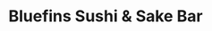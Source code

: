 ---
layout: place
title: Bluefins Sushi & Sake Bar
permalink: /massachusetts/chatham/bluefins-sushi-sake-bar.html
stateAbbr: MA
stateName: Massachusetts
cityName: Chatham
seo:
  type: restaurant
  links: http://bluefinschatham.com/
place_id: ChIJUUkeop8U-4kRb2AiO7P0aqU
photos:
  - name: >-
      places/ChIJUUkeop8U-4kRb2AiO7P0aqU/photos/AeeoHcJRgDEyeL3BYzW0KzAd2Ypa_Vc2m2twncqHJK6cMkwqfT9NkH5Gp6S7h8vYCp-3my-4oIUYtpyR0QOx8fZfi8m8uaDxPkgoQhz1WSxGy1xRqyb5NWsuSFjNdye3rhnItcY3cQFoKcDMO1Q9B-7X9VBLn_uY76hTNIpe1g1ZLwvEYGOXTiq84TfVkcWFzeay-ddyZ8Nlx-Eekfk6ojBrPNltXs7Vq6hxgHzJHTzXzOWqd-wuIA5H79ed4kOhhZVTb9rNAnAYkhqHvVxZG-Bj85PYTHkSHIzxWOhkfW3WpOmqxA
    widthPx: 2048
    heightPx: 1363
    authorAttributions:
      - displayName: Bluefins Sushi & Sake Bar
        uri: https://maps.google.com/maps/contrib/113815708155411862089
        photoUri: >-
          https://lh3.googleusercontent.com/a-/ALV-UjU5UexWN_LRl4HHx4579Dla6ahk-5OSdl9JvBt3c7W4X6YRR7o=s100-p-k-no-mo
    flagContentUri: >-
      https://www.google.com/local/imagery/report/?cb_client=maps_api_places.places_api&image_key=!1e10!2sAF1QipORTGZRtkYIR6BP3wAYq9hQGwNUQUsxXc_pXcIC&hl=en-US
    googleMapsUri: >-
      https://www.google.com/maps/place//data=!3m4!1e2!3m2!1sAF1QipORTGZRtkYIR6BP3wAYq9hQGwNUQUsxXc_pXcIC!2e10!4m2!3m1!1s0x89fb149fa21e4951:0xa56af4b33b22606f
  - name: >-
      places/ChIJUUkeop8U-4kRb2AiO7P0aqU/photos/AeeoHcK4chPiU0n1XeKjyfZaolzXqAfY2D-TzWTDkeYIQDobX3KoOQn5HzPJqbF8OkTjNQxwzw6Zux5n44C3uJTnCxE0uFyLvluwYezMtv-pbprFkBv-F16ETnffb9H-jmb-e0Jf7C3kePLAzinFv2nXEEHKmDgnNEzoIBjMLMSlJlYsp134QYuONCCucweny_wG3iXuudlT8CDcLYfnJ3eoKTdNW9xIFwloyw0HhVxuZs7DQwcgzF_zSMJmoj02jp4AmzYEWatSOgzDIU4df2yrxkskmJjSyyGmstY83A4pnLDqhw
    widthPx: 2048
    heightPx: 1170
    authorAttributions:
      - displayName: Bluefins Sushi & Sake Bar
        uri: https://maps.google.com/maps/contrib/113815708155411862089
        photoUri: >-
          https://lh3.googleusercontent.com/a-/ALV-UjU5UexWN_LRl4HHx4579Dla6ahk-5OSdl9JvBt3c7W4X6YRR7o=s100-p-k-no-mo
    flagContentUri: >-
      https://www.google.com/local/imagery/report/?cb_client=maps_api_places.places_api&image_key=!1e10!2sAF1QipMcBQH_-GQUBUlS8ddjz66IXWl-k9ybpeELZ9Ty&hl=en-US
    googleMapsUri: >-
      https://www.google.com/maps/place//data=!3m4!1e2!3m2!1sAF1QipMcBQH_-GQUBUlS8ddjz66IXWl-k9ybpeELZ9Ty!2e10!4m2!3m1!1s0x89fb149fa21e4951:0xa56af4b33b22606f
  - name: >-
      places/ChIJUUkeop8U-4kRb2AiO7P0aqU/photos/AeeoHcLCtEq_apavXFmzLQX5X9Sa8ZGrEr-7ohtlQfNEWv8N_piWyEFbPe-bZqPfSH2eEypPsmKh3AVd7YF7pXtzzbadp1BMFyIBfbrM79IXyp2UNUBFOM50aeLrul9jIIWe41jckDg16uj9HAtGeZO4hEdmuTibcFNhH_nkIh4tNOrBfe26pJ62HjzVRsdUPfCL-mfPsQlvqfZvS6xmjfp9fCdaS55OD0F-UCMktUR8tZ8oB1N5WuowGbUkgW4Wu8BYGoxdJatLTUV0JAT5rzFHHuL3W-WD1m_Juww4ObGUalp0oJQS9JhVZfH23hulNAxYgzHcyKlpcQ-Rly1VZ179WhwdQLJd-Ww6SoaGk6IRJfIfm8r8-HRCTurlp6us1WzMakeKgzCC7_IyoGKB0sT810iDrPrQZYqFiosgNKZI85w
    widthPx: 4000
    heightPx: 3000
    authorAttributions:
      - displayName: Luis Montalvo (Airhunter47)
        uri: https://maps.google.com/maps/contrib/104475865809397133361
        photoUri: >-
          https://lh3.googleusercontent.com/a-/ALV-UjXeA52ucM5yf_G2Cu4EuVvDMc7ggb73dAmqHIZGUQhGX-w6jLKO=s100-p-k-no-mo
    flagContentUri: >-
      https://www.google.com/local/imagery/report/?cb_client=maps_api_places.places_api&image_key=!1e10!2sCIHM0ogKEICAgICrwdDGQg&hl=en-US
    googleMapsUri: >-
      https://www.google.com/maps/place//data=!3m4!1e2!3m2!1sCIHM0ogKEICAgICrwdDGQg!2e10!4m2!3m1!1s0x89fb149fa21e4951:0xa56af4b33b22606f
  - name: >-
      places/ChIJUUkeop8U-4kRb2AiO7P0aqU/photos/AeeoHcKAxj1TNoXXRm2cUwbnLj5rgyg6o1yn1Ht1-zfiaDOhWX_gKHzIqVnwafwPck8bdWkJrgCwd6b-Y5nwx5-U2hInOUQLBPoGZf4sIanymS63ip4VicT_0Cbcmg-6jlYSkwEU8T7K8X8R0qZL6UpnwaA5Z5ZsD9TBefbf7O3jn8xTv3YLR6kvKuThBT9itxOWqwwlfcFgMNXiIZa-iy_F_d-XbtWTcNgrXscgx5ok-pIpDUvSH62skRfELIXZ39S2ttMWCxM20GXkCIc7PoQ-E1i468Gg0ptT_MmVitj8lmo6l75k2AGRG3cGgiDoTdFuJ4Kejw21ArKE-Q5fvB8Dsb_qzbi7BzHkXG8KCNYqRSHcUirTY0BL6XffG-tRUxWs_t1l2qGDzAwsMPf_CjL6K59rGjLJP3Sk9L2V59tYdHE
    widthPx: 3600
    heightPx: 4800
    authorAttributions:
      - displayName: Rebecca Polsky
        uri: https://maps.google.com/maps/contrib/105703929905338428003
        photoUri: >-
          https://lh3.googleusercontent.com/a-/ALV-UjX6Z0oBjSlhyOyOS0__ftpI21aIHsmA7GuT63UkJVixo02QZrsIqQ=s100-p-k-no-mo
    flagContentUri: >-
      https://www.google.com/local/imagery/report/?cb_client=maps_api_places.places_api&image_key=!1e10!2sCIHM0ogKEICAgIDX0OSyEA&hl=en-US
    googleMapsUri: >-
      https://www.google.com/maps/place//data=!3m4!1e2!3m2!1sCIHM0ogKEICAgIDX0OSyEA!2e10!4m2!3m1!1s0x89fb149fa21e4951:0xa56af4b33b22606f
  - name: >-
      places/ChIJUUkeop8U-4kRb2AiO7P0aqU/photos/AeeoHcLPyOquhlI7ppK7yM2G_jsNjWmHtG8MtZUsWFkXkOa-qE0aZLsojr9ye0Qf85uCVrUKBpK4iMk20DTZmVyhx1yEKlfUQn_Y6QnYznvEyYSlPz9J_HvNwDHYL-72e0Ve2Uzwa8T0FzjUm2r3cSo5GQlvq_q-v-5kNCl2b-jkruE3eKbSk9KEB0VneJ-y8LAscBG9k3VcgEnjdFUgNMBtNL7-LJ4VSBPd2vqgGDuyWEUumrx_FDA29vjRT8VlALk3LdmM7Td6GmUTc8OPlyXowSMMWTDKHaKmdufYS26JR29aYFPNw5z3qpKB-Rk4bi6qeYA5ppAN3fyjzKcUVNWXYzDcJsALu-mZ4uYhDpdmKXYNQssNTA_GpV9eIIqLs2dY9acu1fwWgThY-yfDbvEFIhrb-awXZONmASD54dCbtSc
    widthPx: 4800
    heightPx: 3600
    authorAttributions:
      - displayName: Luis Montalvo (Airhunter47)
        uri: https://maps.google.com/maps/contrib/104475865809397133361
        photoUri: >-
          https://lh3.googleusercontent.com/a-/ALV-UjXeA52ucM5yf_G2Cu4EuVvDMc7ggb73dAmqHIZGUQhGX-w6jLKO=s100-p-k-no-mo
    flagContentUri: >-
      https://www.google.com/local/imagery/report/?cb_client=maps_api_places.places_api&image_key=!1e10!2sCIHM0ogKEICAgICrwdDGAg&hl=en-US
    googleMapsUri: >-
      https://www.google.com/maps/place//data=!3m4!1e2!3m2!1sCIHM0ogKEICAgICrwdDGAg!2e10!4m2!3m1!1s0x89fb149fa21e4951:0xa56af4b33b22606f
  - name: >-
      places/ChIJUUkeop8U-4kRb2AiO7P0aqU/photos/AeeoHcJ_gf-lh-wRCy94QgjJYdUqhIvUJQYiE2-mZWtsZ61_5Y1z0lP7IzAnXsBv_vya549rSMZF0DI_qtajnMSgolRETnxK9F0AKN6P_LxuilAL3SA546WRkAjaBGzxjzcV3g8tewLmPxpVXKPL4rXvSsMNOwrtHvt6sGfTgeJpD8aMYIsD4hcmWELbpukUW4oYyC1o4aT4GxlhqWvmFm7KMrmdatNwlVnXgg8rDdHO97DQa5_beUGUrO5dT5ZJFgP7cyxXaQPexJrxXt9Z03NcrpkwlbS_IwxvWBRJvb6k6zdv91FF7kuEHoVCok-4v8QyDnQI4ww6mGDRMCjZDNN5Xv2bgGGqyUc1kvD8cYDTvO_aAUj2l0yjei3v_AeTf_2TUwrGs9PfnbxlEqNLs3eIV5TWVvHRyr4IJ8uOhu7S8qzUNg
    widthPx: 4032
    heightPx: 3024
    authorAttributions:
      - displayName: Tom McNellis
        uri: https://maps.google.com/maps/contrib/106908093680451382119
        photoUri: >-
          https://lh3.googleusercontent.com/a/ACg8ocLfcnPB-rhZLHaeQ1qPgI_18fVYoOwwq296S6QT_RAOuE7VBw=s100-p-k-no-mo
    flagContentUri: >-
      https://www.google.com/local/imagery/report/?cb_client=maps_api_places.places_api&image_key=!1e10!2sCIHM0ogKEICAgIDGwPa9cQ&hl=en-US
    googleMapsUri: >-
      https://www.google.com/maps/place//data=!3m4!1e2!3m2!1sCIHM0ogKEICAgIDGwPa9cQ!2e10!4m2!3m1!1s0x89fb149fa21e4951:0xa56af4b33b22606f
  - name: >-
      places/ChIJUUkeop8U-4kRb2AiO7P0aqU/photos/AeeoHcLKSdG9nn3trpTh2vgIRcTIcTWTrvB6VFxrAFho66hXiM2pa0d_Gt3KJ9Tr-OHfaKcJaUCZ5ArE70XcnKyDdd7v2GmmN-y2Tpnt3Nwmm9PZXCKuu1NPuHBwqOTt1SuCgaQAaWrMIyu-1k_08cWrFu3CSxA3Vhdvda5GmME4DoxMThOSSkx-yOgjudGp-DNKiTycA7LQZiNEHwuRoIBoy-DeXTIe5Fr--O09WkK7TZSPZJz2mY-QZEVsXN4FZ5Xh7stHCOErDIfDUUw66-NsnuJD02PeEHznhLF-xUYPVLOJOGdSc1kb1BaBKNuiVI_wkJPHzERDnX2rbrbJsb5pSiTk8R9UwUBbAo25R_Sgnj81KzscLqldlRsvIAZbSv1L15p9oa1NXsZmfWbUz_OaRzPNsRu-emMjwdrgfmqmN7RLv0iq
    widthPx: 3024
    heightPx: 4032
    authorAttributions:
      - displayName: Teri Pozniak
        uri: https://maps.google.com/maps/contrib/112532042424384311021
        photoUri: >-
          https://lh3.googleusercontent.com/a-/ALV-UjU0OH85Tjm4E-s8DMolieGsrOmdIcnCvxGsypJbm4pKDL9PKFxZPw=s100-p-k-no-mo
    flagContentUri: >-
      https://www.google.com/local/imagery/report/?cb_client=maps_api_places.places_api&image_key=!1e10!2sCIHM0ogKEICAgIDF8oqjqgE&hl=en-US
    googleMapsUri: >-
      https://www.google.com/maps/place//data=!3m4!1e2!3m2!1sCIHM0ogKEICAgIDF8oqjqgE!2e10!4m2!3m1!1s0x89fb149fa21e4951:0xa56af4b33b22606f
  - name: >-
      places/ChIJUUkeop8U-4kRb2AiO7P0aqU/photos/AeeoHcIARUNCERTA0K0sjYTlHHDTJ6mjzYRUDkxLcQyh06vGiQwawJVHTSVHlRpJYGifeJHWUBQdFOeFkC_V680deyXanaFF-dd-FMrMB6PaZzu5doFvpYJXitx2yfnOrVkHuhSBAjxEvnNrhL1jfcR0hQ89Dkg3JNang4buF2DBqSVYXLxU9Igi7zS4QT_7EQ53NJR3rcNJ0ZNxJmv9vfA2xJTNb5FJIMqHCK0OF-FGEVdzd-zVLZf4lvKczGtN4nTeQVLiRbxt7c5b39fd6mccayKICiJsmpy-v96D-HwLI7qaHMa5YPyI5UcfFN22cFCva2bJhWgamhOd7ov20egQaEFQpm648IfMo8sBxutSiu7wMUrPAouMhyKysvbF__xPTxJiDLLnBARY8wiMNBlSoDK03T4JVkbaIGoO8Uqnasg
    widthPx: 4032
    heightPx: 3024
    authorAttributions:
      - displayName: Silver Skates27
        uri: https://maps.google.com/maps/contrib/100263378927688623810
        photoUri: >-
          https://lh3.googleusercontent.com/a/ACg8ocKQ8-JnWgHW_2n64TtrrTYPSZgpdWIOuNeLlQbo7FxYhQYVog=s100-p-k-no-mo
    flagContentUri: >-
      https://www.google.com/local/imagery/report/?cb_client=maps_api_places.places_api&image_key=!1e10!2sCIHM0ogKEICAgICvjJXJeg&hl=en-US
    googleMapsUri: >-
      https://www.google.com/maps/place//data=!3m4!1e2!3m2!1sCIHM0ogKEICAgICvjJXJeg!2e10!4m2!3m1!1s0x89fb149fa21e4951:0xa56af4b33b22606f
  - name: >-
      places/ChIJUUkeop8U-4kRb2AiO7P0aqU/photos/AeeoHcL86Zv4m_mPLnptDZxdS8R5UfAZd42zI0BJh87uiTMSWy0dGiZM2FmnsTngd1Qxil4t-wRRPwEB27vNyN_KQY05uUKu9gQ4NakpRAtdEo-Yr_f05mCRhMpNZ-qTPJsqs8_cH4q-t21cTqkCqIWVpL80nqCS3aPKfMHdoTwJNIAo5HMrAaq97Camy5n0msKcalW31gOYQczajA-hlXEf8c3ABivPBVSbUng3YF6y2r5-9qXkEKCUz6-cwjdZsUrlJ4dmKjx4mNtggCLBoXvfG9cvWnk0ZFvn747ZnYxrV15yo8VaJ85HX9B_re2ggMyP2Dx-33RjeAU_lECB4aL2OLClW0UKfyrnaoxdSGERAargYoIn8Y7R7N7wra4kO7Xgw1_ICFVnn0-Hcxc_45pvIJmZPLQgS4zj61SSx9V8tMZCtA
    widthPx: 4000
    heightPx: 3000
    authorAttributions:
      - displayName: Danielle Morris
        uri: https://maps.google.com/maps/contrib/116850104323718094104
        photoUri: >-
          https://lh3.googleusercontent.com/a-/ALV-UjVcsbOqJHHj1kN49wHLrgu1AStgrVoTSF3ju91H1mPCwR8O9KYavw=s100-p-k-no-mo
    flagContentUri: >-
      https://www.google.com/local/imagery/report/?cb_client=maps_api_places.places_api&image_key=!1e10!2sCIHM0ogKEICAgICDx46oCw&hl=en-US
    googleMapsUri: >-
      https://www.google.com/maps/place//data=!3m4!1e2!3m2!1sCIHM0ogKEICAgICDx46oCw!2e10!4m2!3m1!1s0x89fb149fa21e4951:0xa56af4b33b22606f
  - name: >-
      places/ChIJUUkeop8U-4kRb2AiO7P0aqU/photos/AeeoHcIiaf0mecQXq_BOR3IJi8Bvqd1FDUYQPathz5X_PbnoXoaxP2rdWv0JDMtugxzcZQ0t8MIUoEzpBcVM0_hKWx1JhMsL2wNLJhgBB--mXFf_tqTy49XHMllwGdgjDNFfYI4I9-1LuDjlRn32Ymp5XR6uEHjsi5dWPTVpRAJaiipAcOAZ-k_bbfUbsDHPsSs3dzrDbFwhAeXTx2cuP0sM3JtaejUxf5xSVuQxRgpMVOD0p5SgHd9OocIhoka5sYSj4R1P5qPNJpkhBKQCPmklBl4SRpmy1LWVyMgGYhx-cMgpt6hAbVPqPXKDfwwT7JooQ0KQ8lb3j1HorYAtqAQqgVPfsUbjob52vHKLJQn-17dI9kYRhxVqDLqT0KG2Rw4zKCSduqKtcdPoe1H9Se1ii6D4iiVvCvzS98kXFuhdeww
    widthPx: 3000
    heightPx: 4000
    authorAttributions:
      - displayName: Andrew H.
        uri: https://maps.google.com/maps/contrib/115080458989581988117
        photoUri: >-
          https://lh3.googleusercontent.com/a-/ALV-UjUlS7yUz5SROZlynbE-o230ngHQ0Bd69EluE7jcEj-cqtnnZPXp=s100-p-k-no-mo
    flagContentUri: >-
      https://www.google.com/local/imagery/report/?cb_client=maps_api_places.places_api&image_key=!1e10!2sCIHM0ogKEICAgICGupb2Gg&hl=en-US
    googleMapsUri: >-
      https://www.google.com/maps/place//data=!3m4!1e2!3m2!1sCIHM0ogKEICAgICGupb2Gg!2e10!4m2!3m1!1s0x89fb149fa21e4951:0xa56af4b33b22606f
address: 513 Main St, Chatham, MA 02633, USA
street: 513 Main St
city: Chatham
state: MA
zip: '02633'
country: USA
neighborhood: Chatham
latitude: '41.680122'
longitude: '-69.957671'
accessibility_options:
  wheelchairAccessibleParking: true
  wheelchairAccessibleEntrance: true
  wheelchairAccessibleRestroom: true
  wheelchairAccessibleSeating: true
business_status: OPERATIONAL
name: Bluefins Sushi & Sake Bar
google_maps_links:
  directionsUri: >-
    https://www.google.com/maps/dir//''/data=!4m7!4m6!1m1!4e2!1m2!1m1!1s0x89fb149fa21e4951:0xa56af4b33b22606f!3e0
  placeUri: https://maps.google.com/?cid=11919608414417870959
  writeAReviewUri: >-
    https://www.google.com/maps/place//data=!4m3!3m2!1s0x89fb149fa21e4951:0xa56af4b33b22606f!12e1
  reviewsUri: >-
    https://www.google.com/maps/place//data=!4m4!3m3!1s0x89fb149fa21e4951:0xa56af4b33b22606f!9m1!1b1
  photosUri: >-
    https://www.google.com/maps/place//data=!4m3!3m2!1s0x89fb149fa21e4951:0xa56af4b33b22606f!10e5
primary_type: Sushi Restaurant
opening_hours:
  regular: null
  current: null
secondary_opening_hours:
  regular:
    weekdayDescriptions: null
    type: null
  current:
    weekdayDescriptions: null
    type: null
phone: (508) 348-1573
price_level: PRICE_LEVEL_MODERATE
price_range: $50 &ndash; $100
rating: '4.5'
rating_count: 0
website: http://bluefinschatham.com/
description: >-
  Discover Bluefins Sushi in Chatham, MA$$$Bluefins Sushi & Sake Bar in Chatham,
  MA, stands out as a vibrant spot for fresh Japanese cuisine, blending trendy
  flavors with creative seafood dishes that appeal to sushi enthusiasts. This
  inviting restaurant offers a selection of spicy rolls, sake, and craft
  cocktails, set in a sophisticated atmosphere that enhances the dining
  experience for those seeking quality Japanese eats. With its accessible
  features and thoughtful design, it's an excellent choice for anyone exploring
  top-rated sushi options in the area, making it a go-to for locals and visitors
  alike. The menu highlights a mix of innovative rolls and other Asian-inspired
  fare, ensuring a memorable meal that pairs well with drinks in a lively
  setting.
generative_summary: >-
  Discover Bluefins Sushi in Chatham, MA$$$Bluefins Sushi & Sake Bar in Chatham,
  MA, stands out as a vibrant spot for fresh Japanese cuisine, blending trendy
  flavors with creative seafood dishes that appeal to sushi enthusiasts. This
  inviting restaurant offers a selection of spicy rolls, sake, and craft
  cocktails, set in a sophisticated atmosphere that enhances the dining
  experience for those seeking quality Japanese eats. With its accessible
  features and thoughtful design, it's an excellent choice for anyone exploring
  top-rated sushi options in the area, making it a go-to for locals and visitors
  alike. The menu highlights a mix of innovative rolls and other Asian-inspired
  fare, ensuring a memorable meal that pairs well with drinks in a lively
  setting.
generative_disclosure: Summarized by AI using the Grok-3-Mini model.
reviews:
  - name: >-
      places/ChIJUUkeop8U-4kRb2AiO7P0aqU/reviews/ChZDSUhNMG9nS0VJQ0FnSURmeHJqNUpnEAE
    relativePublishTimeDescription: 3 months ago
    rating: 5
    text:
      text: >-
        Amazing experience! I’m a Chef and I can tell that everything was
        outstanding! Hospitality, food, drinks, atmosphere….. I couldn’t find an
        amazing restaurant like that neither in Boston so, GUYS,
        CONGRATULATIONS!!! Especially for our amazing server Kelly S❤️
      languageCode: en
    originalText:
      text: >-
        Amazing experience! I’m a Chef and I can tell that everything was
        outstanding! Hospitality, food, drinks, atmosphere….. I couldn’t find an
        amazing restaurant like that neither in Boston so, GUYS,
        CONGRATULATIONS!!! Especially for our amazing server Kelly S❤️
      languageCode: en
    authorAttribution:
      displayName: Fabiana Amaral
      uri: https://www.google.com/maps/contrib/115763902406887759193/reviews
      photoUri: >-
        https://lh3.googleusercontent.com/a-/ALV-UjVZHE4dS-Xd5UosJu77C01Q_PoITAQMZBycEcgbtwiYWl8f5tdtvg=s128-c0x00000000-cc-rp-mo-ba2
    publishTime: '2025-01-06T00:17:24.580112Z'
    flagContentUri: >-
      https://www.google.com/local/review/rap/report?postId=ChZDSUhNMG9nS0VJQ0FnSURmeHJqNUpnEAE&d=17924085&t=1
    googleMapsUri: >-
      https://www.google.com/maps/reviews/data=!4m6!14m5!1m4!2m3!1sChZDSUhNMG9nS0VJQ0FnSURmeHJqNUpnEAE!2m1!1s0x89fb149fa21e4951:0xa56af4b33b22606f
  - name: >-
      places/ChIJUUkeop8U-4kRb2AiO7P0aqU/reviews/ChdDSUhNMG9nS0VJQ0FnSUN2akpYSjJnRRAB
    relativePublishTimeDescription: 4 months ago
    rating: 5
    text:
      text: >-
        Fabulous food, drinks. service & atmosphere. We live in Chatham part
        time & this is one of our go to restaurants where everything is
        consistently excellent. Even if you’re not a fan of sushi, go anyway.
        Their drinks & burgers are fab!!
      languageCode: en
    originalText:
      text: >-
        Fabulous food, drinks. service & atmosphere. We live in Chatham part
        time & this is one of our go to restaurants where everything is
        consistently excellent. Even if you’re not a fan of sushi, go anyway.
        Their drinks & burgers are fab!!
      languageCode: en
    authorAttribution:
      displayName: Silver Skates27
      uri: https://www.google.com/maps/contrib/100263378927688623810/reviews
      photoUri: >-
        https://lh3.googleusercontent.com/a/ACg8ocKQ8-JnWgHW_2n64TtrrTYPSZgpdWIOuNeLlQbo7FxYhQYVog=s128-c0x00000000-cc-rp-mo
    publishTime: '2024-12-08T14:54:38.131507Z'
    flagContentUri: >-
      https://www.google.com/local/review/rap/report?postId=ChdDSUhNMG9nS0VJQ0FnSUN2akpYSjJnRRAB&d=17924085&t=1
    googleMapsUri: >-
      https://www.google.com/maps/reviews/data=!4m6!14m5!1m4!2m3!1sChdDSUhNMG9nS0VJQ0FnSUN2akpYSjJnRRAB!2m1!1s0x89fb149fa21e4951:0xa56af4b33b22606f
  - name: >-
      places/ChIJUUkeop8U-4kRb2AiO7P0aqU/reviews/ChZDSUhNMG9nS0VJQ0FnSUNuc19PVFVnEAE
    relativePublishTimeDescription: 6 months ago
    rating: 5
    text:
      text: >-
        I've dined here numerous times over the years and I can say that the
        quality of the food has always been top notch.If you are looking for a
        sushi place in this area you must check out Bluefins. Rollers to try:
        Redsox, Surf & Turf, Tiger Eye.
      languageCode: en
    originalText:
      text: >-
        I've dined here numerous times over the years and I can say that the
        quality of the food has always been top notch.If you are looking for a
        sushi place in this area you must check out Bluefins. Rollers to try:
        Redsox, Surf & Turf, Tiger Eye.
      languageCode: en
    authorAttribution:
      displayName: Stefano
      uri: https://www.google.com/maps/contrib/101313541612653015092/reviews
      photoUri: >-
        https://lh3.googleusercontent.com/a-/ALV-UjU9F38wf0mzMVOnIz4NGq3BHfyhlHf4mO6wJrdkwTNGOHDa0FT1=s128-c0x00000000-cc-rp-mo-ba3
    publishTime: '2024-09-29T17:37:21.742530Z'
    flagContentUri: >-
      https://www.google.com/local/review/rap/report?postId=ChZDSUhNMG9nS0VJQ0FnSUNuc19PVFVnEAE&d=17924085&t=1
    googleMapsUri: >-
      https://www.google.com/maps/reviews/data=!4m6!14m5!1m4!2m3!1sChZDSUhNMG9nS0VJQ0FnSUNuc19PVFVnEAE!2m1!1s0x89fb149fa21e4951:0xa56af4b33b22606f
  - name: >-
      places/ChIJUUkeop8U-4kRb2AiO7P0aqU/reviews/ChZDSUhNMG9nS0VJQ0FnSUNEeDQ2b013EAE
    relativePublishTimeDescription: a year ago
    rating: 5
    text:
      text: >-
        Food and service are impeccable.  Visiting Chatham in the off season
        isn't always optimal but Bluefins did not disappoint.  Lobster dip was
        perfect along with all our other choices, and sushi that hits every
        perfect note!
      languageCode: en
    originalText:
      text: >-
        Food and service are impeccable.  Visiting Chatham in the off season
        isn't always optimal but Bluefins did not disappoint.  Lobster dip was
        perfect along with all our other choices, and sushi that hits every
        perfect note!
      languageCode: en
    authorAttribution:
      displayName: Danielle Morris
      uri: https://www.google.com/maps/contrib/116850104323718094104/reviews
      photoUri: >-
        https://lh3.googleusercontent.com/a-/ALV-UjVcsbOqJHHj1kN49wHLrgu1AStgrVoTSF3ju91H1mPCwR8O9KYavw=s128-c0x00000000-cc-rp-mo-ba5
    publishTime: '2024-04-02T15:05:20.847173Z'
    flagContentUri: >-
      https://www.google.com/local/review/rap/report?postId=ChZDSUhNMG9nS0VJQ0FnSUNEeDQ2b013EAE&d=17924085&t=1
    googleMapsUri: >-
      https://www.google.com/maps/reviews/data=!4m6!14m5!1m4!2m3!1sChZDSUhNMG9nS0VJQ0FnSUNEeDQ2b013EAE!2m1!1s0x89fb149fa21e4951:0xa56af4b33b22606f
  - name: >-
      places/ChIJUUkeop8U-4kRb2AiO7P0aqU/reviews/ChdDSUhNMG9nS0VJQ0FnSURPdm9yYzZ3RRAB
    relativePublishTimeDescription: a month ago
    rating: 1
    text:
      text: >-
        I initially gave this place a 5 as food and atmosphere were always great
        plus service at the bar.  I've been a regular weekly at mostly the bar
        and an occasional table when friends visited.    Then this one time I
        reserved a table only to be kicked out of the place due to their alleged
        1 hour and 30 minutes policy - which I totally understand if it was ever
        disclosed or justified as restaurants on the Cape are at high demand...
        totally get it living here.  However those were not the circumstances
        during the time of my visit as the place was emptying, tables and the
        bar.  We spoke with Michelle who knew us as she "runs" the place and
        asked if we can be relocated to another table, or a bar - again both
        were emptying (multiple tables) and as it was an hour to close so
        turnovers of tables were not likely.  We, and friends we had over, were
        told we had 10 more minutes and could not place any more food orders
        other than desserts or get a check.  Very disappointing considering we
        live on the Cape year round and supported the place regularly. 
        Unfortunate as we always enjoyed stopping there and catching up with
        very friendly bar staff, but not a loss - as Ten Yen in Orleans is such
        much better sushi...puts Blue Fins to shame.   Thanks Blue Fins for
        kicking us out as it allowed us to discover a much better sushi place on
        the Cape with amazing service and outstanding customer appreciation. 
        Just sad to see an establishment not be loyal to regular customers.
      languageCode: en
    originalText:
      text: >-
        I initially gave this place a 5 as food and atmosphere were always great
        plus service at the bar.  I've been a regular weekly at mostly the bar
        and an occasional table when friends visited.    Then this one time I
        reserved a table only to be kicked out of the place due to their alleged
        1 hour and 30 minutes policy - which I totally understand if it was ever
        disclosed or justified as restaurants on the Cape are at high demand...
        totally get it living here.  However those were not the circumstances
        during the time of my visit as the place was emptying, tables and the
        bar.  We spoke with Michelle who knew us as she "runs" the place and
        asked if we can be relocated to another table, or a bar - again both
        were emptying (multiple tables) and as it was an hour to close so
        turnovers of tables were not likely.  We, and friends we had over, were
        told we had 10 more minutes and could not place any more food orders
        other than desserts or get a check.  Very disappointing considering we
        live on the Cape year round and supported the place regularly. 
        Unfortunate as we always enjoyed stopping there and catching up with
        very friendly bar staff, but not a loss - as Ten Yen in Orleans is such
        much better sushi...puts Blue Fins to shame.   Thanks Blue Fins for
        kicking us out as it allowed us to discover a much better sushi place on
        the Cape with amazing service and outstanding customer appreciation. 
        Just sad to see an establishment not be loyal to regular customers.
      languageCode: en
    authorAttribution:
      displayName: Anna David
      uri: https://www.google.com/maps/contrib/110729681507906952055/reviews
      photoUri: >-
        https://lh3.googleusercontent.com/a-/ALV-UjXnpd3x_BXZ3lMNrGOumBXvM16_sszqK4Ps5q3K5U4b5jPvM5s=s128-c0x00000000-cc-rp-mo
    publishTime: '2025-02-28T03:53:56.361667Z'
    flagContentUri: >-
      https://www.google.com/local/review/rap/report?postId=ChdDSUhNMG9nS0VJQ0FnSURPdm9yYzZ3RRAB&d=17924085&t=1
    googleMapsUri: >-
      https://www.google.com/maps/reviews/data=!4m6!14m5!1m4!2m3!1sChdDSUhNMG9nS0VJQ0FnSURPdm9yYzZ3RRAB!2m1!1s0x89fb149fa21e4951:0xa56af4b33b22606f
review_summary: >-
  Customer Feedback Highlights$$$Visitors often rave about the fresh and
  flavorful sushi at this popular spot, with many highlighting creative rolls
  that make it a standout choice among sushi restaurants near Chatham. Folks
  appreciate the consistently excellent service and welcoming vibe, which add to
  the overall enjoyment of the meals and drinks on offer. While most experiences
  are positive, some mention occasional issues with timing policies that could
  affect longer stays, but these don't overshadow the general praise for the
  food's quality and variety. Overall, it's a solid pick for anyone searching
  for the best sushi around, with the lively atmosphere and attentive staff
  keeping things enjoyable for groups or casual diners. If you're in the mood
  for top-rated Japanese places nearby, this one delivers a reliably good
  experience with highlights like tasty burgers and drinks for non-sushi fans
  too.
review_disclosure: Summarized by AI using the Grok-3-Mini model.
parking_options:
  freeParkingLot: true
  freeStreetParking: true
payment_options:
  acceptsCreditCards: true
  acceptsDebitCards: true
  acceptsCashOnly: false
  acceptsNfc: true
allow_dogs: null
curbside_pickup: null
delivery: false
dine_in: true
good_for_children: null
good_for_groups: true
good_for_sports: false
live_music: true
menu_for_children: false
outdoor_seating: false
reservable: true
restroom: true
serves_beer: true
serves_breakfast: false
serves_brunch: null
serves_cocktails: true
serves_coffee: true
serves_dinner: true
serves_dessert: true
serves_lunch: null
serves_vegetarian_food: true
serves_wine: true
takeout: true
update_category: pro
places_description: >-
  Creative Japanese seafood plus Thai & Korean dishes presented in sophisticated
  surrounds.

---